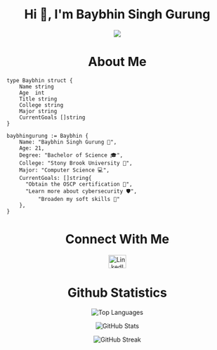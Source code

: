 <h1 align="center">Hi 👋, I'm Baybhin Singh Gurung</h1>

<p align="center">
  <img src="https://readme-typing-svg.demolab.com/?lines=Interested+in+Software+Engineering+🖥️+and+Cybersecurity!+🐱‍💻&font=Fira%20Code&center=true&width=440&height=45&color=FFFFFF&vCenter=true&size=11">
</p>


<h1 align="center">About Me</h1>

```
type Baybhin struct {
	Name string
	Age  int
	Title string
	College string
	Major string
	CurrentGoals []string
}

baybhingurung := Baybhin {
	Name: "Baybhin Singh Gurung 👨",
	Age: 21,
	Degree: "Bachelor of Science 🎓",
	College: "Stony Brook University 🐾",
	Major: "Computer Science 💻",
	CurrentGoals: []string{
	  "Obtain the OSCP certification 📜",
	  "Learn more about cybersecurity 🛡️",
          "Broaden my soft skills 🤝"
	},
}
```


<h1 align="center">Connect With Me</h1>
<p align="center">
  <a href="https://www.linkedin.com/in/baybhin-gurung-653a151b/" target="blank">
    <img align="center" src="https://raw.githubusercontent.com/rahuldkjain/github-profile-readme-generator/master/src/images/icons/Social/linked-in-alt.svg" alt="LinkedIn Profile" height="30" width="40" />
  </a>
</p>


<h1 align="center">Github Statistics </h1>
<p align="center">
  <img src="https://github-readme-stats.vercel.app/api/top-langs?username=baybhinprogramming25&show_icons=true&theme=dark&locale=en&layout=compact" alt="Top Languages" />
</p>
<p align="center">
  <img src="https://github-readme-stats.vercel.app/api?username=baybhinprogramming25&show_icons=true&theme=dark&cache_seconds=1800&locale=en" alt="GitHub Stats" />
</p>
<p align="center">
  <img src="https://github-readme-streak-stats.herokuapp.com/?user=baybhinprogramming25&theme=dark" alt="GitHub Streak" />
</p>
